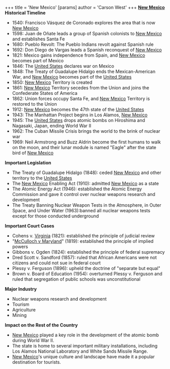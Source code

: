 +++
 title = 'New Mexico'
[params]
	author = 'Carson West'
+++
**[New Mexico](./../new-mexico/) Historical Timeline**
- 1540: Francisco Vásquez de Coronado explores the area that is now [New Mexico](./../new-mexico/)
- 1598: Juan de Oñate leads a group of Spanish colonists to [New Mexico](./../new-mexico/) and establishes Santa Fe
- 1680: Pueblo Revolt: The Pueblo Indians revolt against Spanish rule
- 1692: Don Diego de Vargas leads a Spanish reconquest of [New Mexico](./../new-mexico/)
- 1821: Mexico gains independence from Spain, and [New Mexico](./../new-mexico/) becomes part of Mexico
- 1846: The [United States](./../united-states/) declares war on Mexico
- 1848: The Treaty of Guadalupe Hidalgo ends the Mexican-American War, and [New Mexico](./../new-mexico/) becomes part of the [United States](./../united-states/)
- 1850: [New Mexico](./../new-mexico/) Territory is created
- 1861: [New Mexico](./../new-mexico/) Territory secedes from the Union and joins the Confederate States of America
- 1862: Union forces occupy Santa Fe, and [New Mexico](./../new-mexico/) Territory is restored to the Union
- 1912: [New Mexico](./../new-mexico/) becomes the 47th state of the [United States](./../united-states/)
- 1943: The Manhattan Project begins in Los Alamos, [New Mexico](./../new-mexico/)
- 1945: The [United States](./../united-states/) drops atomic bombs on Hiroshima and Nagasaki, Japan, ending World War II
- 1962: The Cuban Missile Crisis brings the world to the brink of nuclear war
- 1969: Neil Armstrong and Buzz Aldrin become the first humans to walk on the moon, and their lunar module is named "Eagle" after the state bird of [New Mexico](./../new-mexico/)

**Important Legislation**
- The Treaty of Guadalupe Hidalgo (1848): ceded [New Mexico](./../new-mexico/) and other territory to the [United States](./../united-states/)
- The [New Mexico](./../new-mexico/) Enabling Act (1910): admitted [New Mexico](./../new-mexico/) as a state
- The Atomic Energy Act (1946): established the Atomic Energy Commission and gave it control over nuclear weapons research and development
- The Treaty Banning Nuclear Weapon Tests in the Atmosphere, in Outer Space, and Under Water (1963):banned all nuclear weapons tests except for those conducted underground

**Important Court Cases**
- Cohens v. [Virginia](./../virginia/) (1821): established the principle of judicial review
- "[McCulloch v Maryland](./../mcculloch-v-maryland/)" (1819): established the principle of implied powers
- Gibbons v. Ogden (1824): established the principle of federal supremacy
- Dred Scott v. Sandford (1857): ruled that African Americans were not citizens and could not sue in federal court
- Plessy v. Ferguson (1896): upheld the doctrine of "separate but equal"
- Brown v. Board of Education (1954): overturned Plessy v. Ferguson and ruled that segregation of public schools was unconstitutional

**Major Industry**
- Nuclear weapons research and development
- Tourism
- Agriculture
- Mining

**Impact on the Rest of the Country**
- [New Mexico](./../new-mexico/) played a key role in the development of the atomic bomb during World War II.
- The state is home to several important military installations, including Los Alamos National Laboratory and White Sands Missile Range.
- [New Mexico](./../new-mexico/)'s unique culture and landscape have made it a popular destination for tourists.